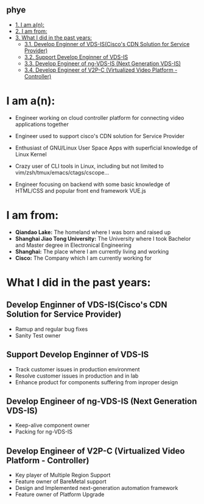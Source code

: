 <div id="table-of-contents">
<h2>phye</h2>
<div id="text-table-of-contents">
<ul>
<li><a href="#sec-1">1. I am a(n):</a></li>
<li><a href="#sec-2">2. I am from:</a></li>
<li><a href="#sec-3">3. What I did in the past years:</a>
<ul>
<li><a href="#sec-3-1">3.1. Develop Enginner of VDS-IS(Cisco's CDN Solution for Service Provider)</a></li>
<li><a href="#sec-3-2">3.2. Support Develop Enginner of VDS-IS</a></li>
<li><a href="#sec-3-3">3.3. Develop Engineer of ng-VDS-IS (Next Generation VDS-IS)</a></li>
<li><a href="#sec-3-4">3.4. Develop Engineer of V2P-C (Virtualized Video Platform - Controller)</a></li>
</ul>
</li>
</ul>
</div>
</div>


# I am a(n):<a id="sec-1" name="sec-1"></a>

-   Engineer working on cloud controller platform for connecting video
    applications together

-   Engineer used to support cisco's CDN solution for Service Provider

-   Enthusiast of GNU/Linux User Space Apps with superficial knowledge
    of Linux Kernel

-   Crazy user of CLI tools in Linux, including but not limited to
    vim/zsh/tmux/emacs/ctags/cscope&#x2026;

-   Engineer focusing on backend with some basic knowledge of HTML/CSS and
    popular front end framework VUE.js

# I am from:<a id="sec-2" name="sec-2"></a>

-   **Qiandao Lake:** The homeland where I was born and raised up
-   **Shanghai Jiao Tong University:** The University where I took Bachelor and Master
    degree in Electronical Engineering
-   **Shanghai:** The place where I am currently living and working
-   **Cisco:** The Company which I am currently working for

# What I did in the past years:<a id="sec-3" name="sec-3"></a>

## Develop Enginner of VDS-IS(Cisco's CDN Solution for Service Provider)<a id="sec-3-1" name="sec-3-1"></a>


-   Ramup and regular bug fixes
-   Sanity Test owner

## Support Develop Enginner of VDS-IS<a id="sec-3-2" name="sec-3-2"></a>


-   Track customer issues in production environment
-   Resolve customer issues in production and in lab
-   Enhance product for components suffering from inproper design

## Develop Engineer of ng-VDS-IS (Next Generation VDS-IS)<a id="sec-3-3" name="sec-3-3"></a>


-   Keep-alive component owner
-   Packing for ng-VDS-IS

## Develop Engineer of V2P-C (Virtualized Video Platform - Controller)<a id="sec-3-4" name="sec-3-4"></a>


-   Key player of Multiple Region Support
-   Feature owner of BareMetal support
-   Design and Implemented next-generation automation framework
-   Feature owner of Platform Upgrade
